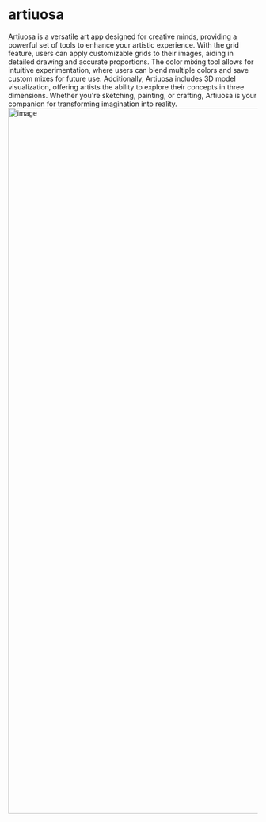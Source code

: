 # artiuosa
Artiuosa is a versatile art app designed for creative minds, providing a powerful set of tools to enhance your artistic experience. With the grid feature, users can apply customizable grids to their images, aiding in detailed drawing and accurate proportions. The color mixing tool allows for intuitive experimentation, where users can blend multiple colors and save custom mixes for future use. Additionally, Artiuosa includes 3D model visualization, offering artists the ability to explore their concepts in three dimensions. Whether you're sketching, painting, or crafting, Artiuosa is your companion for transforming imagination into reality.
<img width="1426" alt="image" src="https://github.com/user-attachments/assets/002cbb5b-f26b-4125-bb75-5bc687fd7fa6">

